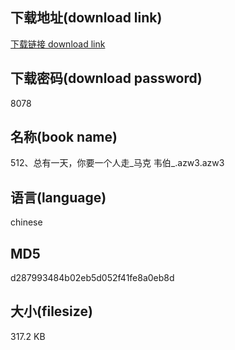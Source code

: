 ## 下载地址(download link)
[下载链接 download link](https://voluble-croquembouche-d321dc.netlify.app/?s=512%E3%80%81%E6%80%BB%E6%9C%89%E4%B8%80%E5%A4%A9%EF%BC%8C%E4%BD%A0%E8%A6%81%E4%B8%80%E4%B8%AA%E4%BA%BA%E8%B5%B0_%E9%A9%AC%E5%85%8B+%E9%9F%A6%E4%BC%AF_.azw3)

## 下载密码(download password)
8078

## 名称(book name)
512、总有一天，你要一个人走_马克 韦伯_.azw3.azw3

## 语言(language)
chinese

## MD5
d287993484b02eb5d052f41fe8a0eb8d

## 大小(filesize)
317.2 KB
